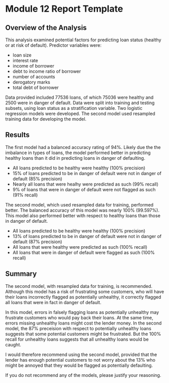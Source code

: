 # Module 12 Report Template

## Overview of the Analysis

This analysis examined potential factors for predicting loan status (healthy or at risk of default). Predictor variables were:
* loan size
* interest rate
* income of borrower
* debt to income ratio of borrower
* number of accounts
* derogatory marks
* total debt of borrower

Data provided included 77536 loans, of which 75036 were healthy and 2500 were in danger of default. Data were split into training and testing subsets, using loan status as a stratification variable. Two logistic regression models were developed. The second model used resampled training data for developing the model. 


## Results

The first model had a balanced accuracy rating of 94%. Likely due the the imbalance in types of loans, the model performed better in predicting healthy loans than it did in predicting loans in danger of defaulting. 
* All loans predicted to be healthy were healthy (100% precision)
* 15% of loans predicted to be in danger of default were not in danger of default (85% precision)
* Nearly all loans that were healhy were predicted as such (99% recall)
* 9% of loans that were in danger of default were not flagged as such (91% recall)

The second model, which used resampled data for training, performed better. The balanced accuracy of this model was nearly 100% (99.597%). This model also performed better with respect to healthy loans than those in danger of default.
* All loans predicted to be healthy were healthy (100% precision)
* 13% of loans predicted to be in danger of default were not in danger of default (87% precision)
* All loans that were healthy were predicted as such (100% recall)
* All loans that were in danger of default were flagged as such (100% recall)

## Summary

The second model, with resampled data for training, is recommended. Although this model has a risk of frustrating some customers, who will have their loans incorrectly flagged as potentially unhealthy, it correctly flagged all loans that were in fact in danger of default. 

In this model, errors in falsely flagging loans as potentially unhealthy may frustrate customers who would pay back their loans. At the same time, errors missing unhealthy loans might cost the lender money. In the second model, the 87% preceision with respect to potentially unhealthy loans suggests that some potential customers might be frustrated. But the 100% recall for unhealthy loans suggests that all unhealthy loans would be caught.

I would therefore recommend using the second model, provided that the lender has enough potential customers to not worry about the 13% who might be annoyed that they would be flagged as potentially defaulting.

If you do not recommend any of the models, please justify your reasoning.
